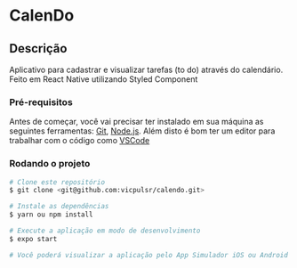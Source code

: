 # CalenDo


## Descrição
Aplicativo para cadastrar e visualizar tarefas (to do) através do calendário. Feito em React Native utilizando Styled Component

### Pré-requisitos

Antes de começar, você vai precisar ter instalado em sua máquina as seguintes ferramentas:
[Git](https://git-scm.com), [Node.js](https://nodejs.org/en/). 
Além disto é bom ter um editor para trabalhar com o código como [VSCode](https://code.visualstudio.com/)

###  Rodando o projeto

```bash
# Clone este repositório
$ git clone <git@github.com:vicpulsr/calendo.git>

# Instale as dependências
$ yarn ou npm install

# Execute a aplicação em modo de desenvolvimento
$ expo start

# Você poderá visualizar a aplicação pelo App Simulador iOS ou Android ou pelo seu dispositivo físico através do App Expo Go. 
```
